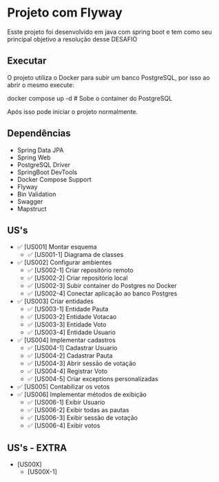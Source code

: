 # Projeto com Flyway

Esste projeto foi desenvolvido em java com spring boot e tem como seu principal objetivo a resolução desse DESAFIO

## Executar 

O projeto utiliza o Docker para subir um banco PostgreSQL, por isso ao abrir o mesmo execute:

docker compose up -d # Sobe o container do PostgreSQL

Após isso pode iniciar o projeto normalmente.

## Dependências

- Spring Data JPA
- Spring Web
- PostgreSQL Driver
- SpringBoot DevTools
- Docker Compose Support
- Flyway
- Bin Validation
- Swagger
- Mapstruct

## US's

- ✅ [US001] Montar esquema
    - ✅ [US001-1] Diagrama de classes
- ✅  [US002] Configurar ambientes
    - ✅ [US002-1] Criar repositório remoto
    - ✅ [US002-2] Criar repositório local
    - ✅ [US002-3] Subir container do Postgres no Docker
    - ✅ [US002-4] Conectar aplicação ao banco Postgres
- ✅  [US003] Criar entidades
    - ✅ [US003-1] Entidade Pauta
    - ✅ [US003-2] Entidade Votacao
    - ✅ [US003-3] Entidade Voto
    - ✅ [US003-4] Entidade Usuario
- ✅  [US004] Implementar cadastros
    - ✅ [US004-1] Cadastrar Usuario
    - ✅ [US004-2] Cadastrar Pauta
    - ✅ [US004-3] Abrir sessão de votação
    - ✅ [US004-4] Registrar Voto
    - ✅ [US004-5] Criar exceptions personalizadas
- ✅  [US005] Contabilizar os votos 
- ✅  [US006] Implementar métodos de exibição
    - ✅ [US006-1] Exibir Usuario
    - ✅ [US006-2] Exibir todas as pautas
    - ✅ [US006-3] Exibir sessão de votação
    - ✅ [US006-4] Exibir votos


 


## US's - EXTRA

-  [US00X] 
    -  [US00X-1] 
    